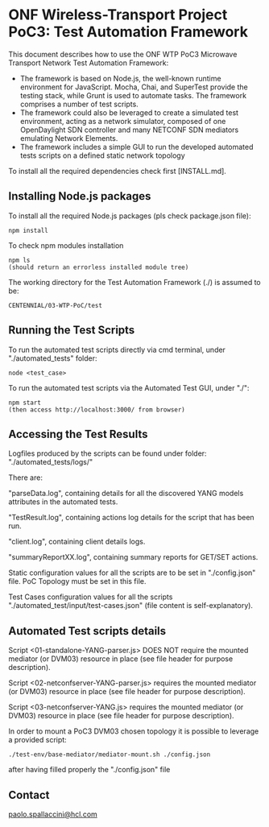 ONF Wireless-Transport Project PoC3: Test Automation Framework
==============================================

This document describes how to use the ONF WTP PoC3 Microwave Transport Network Test
Automation Framework:
  - The framework is based on Node.js, the well-known runtime environment for
    JavaScript. Mocha, Chai, and SuperTest provide the testing stack, while
    Grunt is used to automate tasks. The framework comprises a number of test scripts.
  - The framework could also be leveraged to create a simulated test environment,
    acting as a network simulator,  composed of one OpenDaylight SDN controller and many
    NETCONF SDN mediators emulating Network Elements.
  - The framework includes a simple GUI to run the developed automated tests scripts on a
    defined static network topology
	

To install all the required dependencies check first [INSTALL.md].

Installing Node.js packages
------------------------

To install all the required Node.js packages (pls check package.json file):

```
npm install
```


To check npm modules installation

```
npm ls
(should return an errorless installed module tree)
```

The working directory for the Test Automation Framework (./) is assumed to be:


```
CENTENNIAL/03-WTP-PoC/test
```


Running the Test Scripts
----------------------------------


To run the automated test scripts directly via cmd terminal, under "./automated_tests" folder:

```
node <test_case>
```


To run the automated test scripts via the Automated Test GUI, under "./":

```
npm start
(then access http://localhost:3000/ from browser)
```

Accessing the Test Results
----------------------------------

Logfiles produced by the scripts can be found under folder: "./automated_tests/logs/"

There are:

"parseData.log", containing details for all the discovered YANG models attributes in the automated tests.

"TestResult.log", containing actions log details for the script that has been run.

"client.log", containing client details logs.

"summaryReportXX.log", containing summary reports for GET/SET actions.


Static configuration values for all the scripts are to be set in "./config.json" file. PoC Topology must be set in this file.

Test Cases configuration values for all the scripts "./automated_test/input/test-cases.json" (file content is self-explanatory).


Automated Test scripts details
----------------------------------

Script <01-standalone-YANG-parser.js> DOES NOT require the mounted mediator (or DVM03) resource in place (see file header for purpose description).

Script <02-netconfserver-YANG-parser.js> requires the mounted mediator (or DVM03) resource in place (see file header for purpose description).

Script <03-netconfserver-YANG.js> requires the mounted mediator (or DVM03) resource in place (see file header for purpose description).


In order to mount a PoC3 DVM03 chosen topology it is possible to leverage a provided script:


```
./test-env/base-mediator/mediator-mount.sh ./config.json

```

after having filled properly the "./config.json" file



Contact
-------

paolo.spallaccini@hcl.com

[README.md]:README.md

